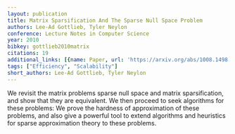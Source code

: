```yaml
---
layout: publication
title: Matrix Sparsification And The Sparse Null Space Problem
authors: Lee-Ad Gottlieb, Tyler Neylon
conference: Lecture Notes in Computer Science
year: 2010
bibkey: gottlieb2010matrix
citations: 19
additional_links: [{name: Paper, url: 'https://arxiv.org/abs/1008.1498'}]
tags: ["Efficiency", "Scalability"]
short_authors: Lee-Ad Gottlieb, Tyler Neylon
---
```

We revisit the matrix problems sparse null space and matrix sparsification,
and show that they are equivalent. We then proceed to seek algorithms for these
problems: We prove the hardness of approximation of these problems, and also
give a powerful tool to extend algorithms and heuristics for sparse
approximation theory to these problems.